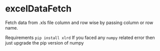 # excelDataFetch
 Fetch data from .xls file column and row wise by passing column or row name.

Requirements
``pip install xlrd``
If you faced any ``numpy`` related error then just upgrade the pip version of numpy 
